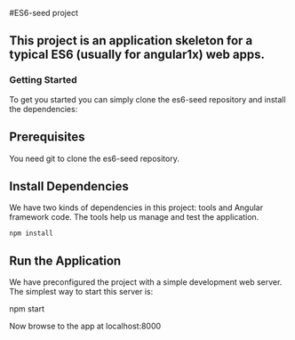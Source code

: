 #ES6-seed project

## This project is an application skeleton for a typical ES6 (usually for angular1x) web apps. 


### Getting Started

To get you started you can simply clone the es6-seed repository and install the dependencies:

## Prerequisites

You need git to clone the es6-seed repository.

## Install Dependencies

We have two kinds of dependencies in this project: tools and Angular framework code. The tools help us manage and test the application.

```npm install```


## Run the Application

We have preconfigured the project with a simple development web server. The simplest way to start this server is:

npm start

Now browse to the app at localhost:8000